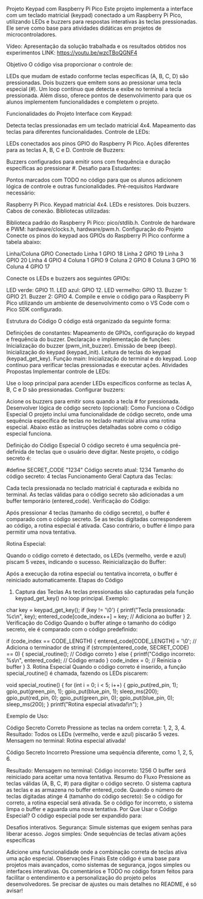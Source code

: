 Projeto Keypad com Raspberry Pi Pico
Este projeto implementa a interface com um teclado matricial (keypad) conectado a um Raspberry Pi Pico, utilizando LEDs e buzzers para respostas interativas às teclas pressionadas. Ele serve como base para atividades didáticas em projetos de microcontroladores.

Vídeo: Apresentação da solução trabalhada e os resultados obtidos nos experimentos
LINK: https://youtu.be/wzcTBoQGNF4

Objetivo
O código visa proporcionar o controle de:

LEDs que mudam de estado conforme teclas específicas (A, B, C, D) são pressionadas.
Dois buzzers que emitem sons ao pressionar uma tecla especial (#).
Um loop contínuo que detecta e exibe no terminal a tecla pressionada.
Além disso, oferece pontos de desenvolvimento para que os alunos implementem funcionalidades e completem o projeto.

Funcionalidades do Projeto
Interface com Keypad:

Detecta teclas pressionadas em um teclado matricial 4x4.
Mapeamento das teclas para diferentes funcionalidades.
Controle de LEDs:

LEDs conectados aos pinos GPIO do Raspberry Pi Pico.
Ações diferentes para as teclas A, B, C e D.
Controle de Buzzers:

Buzzers configurados para emitir sons com frequência e duração específicas ao pressionar #.
Desafio para Estudantes:

Pontos marcados com TODO no código para que os alunos adicionem lógica de controle e outras funcionalidades.
Pré-requisitos
Hardware necessário:

Raspberry Pi Pico.
Keypad matricial 4x4.
LEDs e resistores.
Dois buzzers.
Cabos de conexão.
Bibliotecas utilizadas:

Biblioteca padrão do Raspberry Pi Pico: pico/stdlib.h.
Controle de hardware e PWM: hardware/clocks.h, hardware/pwm.h.
Configuração do Projeto
Conecte os pinos do keypad aos GPIOs do Raspberry Pi Pico conforme a tabela abaixo:

Linha/Coluna	GPIO Conectado
Linha 1	GPIO 18
Linha 2	GPIO 19
Linha 3	GPIO 20
Linha 4	GPIO 4
Coluna 1	GPIO 9
Coluna 2	GPIO 8
Coluna 3	GPIO 16
Coluna 4	GPIO 17

Conecte os LEDs e buzzers aos seguintes GPIOs:

LED verde: GPIO 11.
LED azul: GPIO 12.
LED vermelho: GPIO 13.
Buzzer 1: GPIO 21.
Buzzer 2: GPIO 4.
Compile e envie o código para o Raspberry Pi Pico utilizando um ambiente de desenvolvimento como o VS Code com o Pico SDK configurado.

Estrutura do Código
O código está organizado da seguinte forma:

Definições de constantes: Mapeamento de GPIOs, configuração do keypad e frequência do buzzer.
Declaração e implementação de funções:
Inicialização do buzzer (pwm_init_buzzer).
Emissão de beep (beep).
Inicialização do keypad (keypad_init).
Leitura de teclas do keypad (keypad_get_key).
Função main:
Inicialização do terminal e do keypad.
Loop contínuo para verificar teclas pressionadas e executar ações.
Atividades Propostas
Implementar controle de LEDs:

Use o loop principal para acender LEDs específicos conforme as teclas A, B, C e D são pressionadas.
Configurar buzzers:

Acione os buzzers para emitir sons quando a tecla # for pressionada.
Desenvolver lógica de código secreto (opcional):
Como Funciona o Código Especial
O projeto inclui uma funcionalidade de código secreto, onde uma sequência específica de teclas no teclado matricial ativa uma rotina especial. Abaixo estão as instruções detalhadas sobre como o código especial funciona.

Definição do Código Especial
O código secreto é uma sequência pré-definida de teclas que o usuário deve digitar. Neste projeto, o código secreto é:

#define SECRET_CODE "1234"
Código secreto atual: 1234
Tamanho do código secreto: 4 teclas
Funcionamento Geral
Captura das Teclas:

Cada tecla pressionada no teclado matricial é capturada e exibida no terminal.
As teclas válidas para o código secreto são adicionadas a um buffer temporário (entered_code).
Verificação do Código:

Após pressionar 4 teclas (tamanho do código secreto), o buffer é comparado com o código secreto.
Se as teclas digitadas corresponderem ao código, a rotina especial é ativada.
Caso contrário, o buffer é limpo para permitir uma nova tentativa.

Rotina Especial:

Quando o código correto é detectado, os LEDs (vermelho, verde e azul) piscam 5 vezes, indicando o sucesso.
Reinicialização do Buffer:

Após a execução da rotina especial ou tentativa incorreta, o buffer é reiniciado automaticamente.
Etapas do Código
1. Captura das Teclas
As teclas pressionadas são capturadas pela função keypad_get_key() no loop principal. Exemplo:

char key = keypad_get_key();
if (key != '\0') {
    printf("Tecla pressionada: %c\n", key);
    entered_code[code_index++] = key; // Adiciona ao buffer
}
2. Verificação do Código
Quando o buffer atinge o tamanho do código secreto, ele é comparado com o código predefinido:

if (code_index == CODE_LENGTH) {
    entered_code[CODE_LENGTH] = '\0'; // Adiciona o terminador de string
    if (strcmp(entered_code, SECRET_CODE) == 0) {
        special_routine(); // Código correto
    } else {
        printf("Código incorreto: %s\n", entered_code); // Código errado
    }
    code_index = 0; // Reinicia o buffer
}
3. Rotina Especial
Quando o código correto é inserido, a função special_routine() é chamada, fazendo os LEDs piscarem:

void special_routine() {
    for (int i = 0; i < 5; i++) {
        gpio_put(red_pin, 1);
        gpio_put(green_pin, 1);
        gpio_put(blue_pin, 1);
        sleep_ms(200);
        gpio_put(red_pin, 0);
        gpio_put(green_pin, 0);
        gpio_put(blue_pin, 0);
        sleep_ms(200);
    }
    printf("Rotina especial ativada!\n");
}

Exemplo de Uso:

Código Secreto Correto
Pressione as teclas na ordem correta: 1, 2, 3, 4.
Resultado:
Todos os LEDs (vermelho, verde e azul) piscarão 5 vezes.
Mensagem no terminal: Rotina especial ativada!

Código Secreto Incorreto
Pressione uma sequência diferente, como 1, 2, 5, 6.

Resultado:
Mensagem no terminal: Código incorreto: 1256
O buffer será reiniciado para aceitar uma nova tentativa.
Resumo do Fluxo
Pressione as teclas válidas (A, B, C, #) para digitar o código secreto.
O sistema captura as teclas e as armazena no buffer entered_code.
Quando o número de teclas digitadas atinge 4 (tamanho do código secreto):
Se o código for correto, a rotina especial será ativada.
Se o código for incorreto, o sistema limpa o buffer e aguarda uma nova tentativa.
Por Que Usar o Código Especial?
O código especial pode ser expandido para:

Desafios interativos.
Segurança: Simule sistemas que exigem senhas para liberar acesso.
Jogos simples: Onde sequências de teclas ativam ações específicas

Adicione uma funcionalidade onde a combinação correta de teclas ativa uma ação especial.
Observações Finais
Este código é uma base para projetos mais avançados, como sistemas de segurança, jogos simples ou interfaces interativas.
Os comentários e TODO no código foram feitos para facilitar o entendimento e a personalização do projeto pelos desenvolvedores.
Se precisar de ajustes ou mais detalhes no README, é só avisar!
